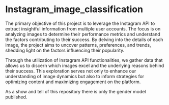 # Instagram_image_classification
The primary objective of this project is to leverage the Instagram API to extract insightful information from multiple user accounts. The focus is on analyzing images to determine their performance metrics and understand the factors contributing to their success. By delving into the details of each image, the project aims to uncover patterns, preferences, and trends, shedding light on the factors influencing their popularity. 

Through the utilization of Instagram API functionalities, we gather data that allows us to discern which images excel and the underlying reasons behind their success. This exploration serves not only to enhance our understanding of image dynamics but also to inform strategies for optimizing content and maximizing engagement on the platform.

As a show and tell of this repository there is only the gender model published.
